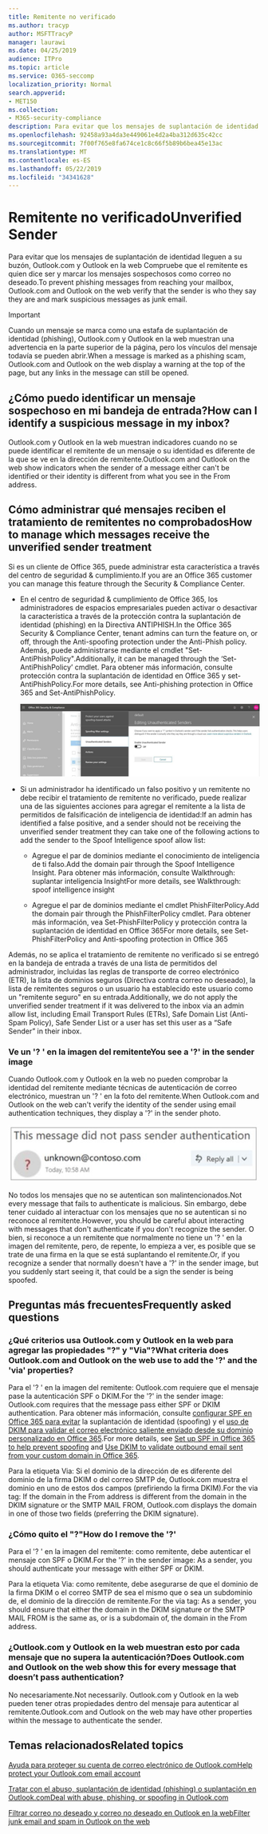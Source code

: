 ```yaml
---
title: Remitente no verificado
ms.author: tracyp
author: MSFTTracyP
manager: laurawi
ms.date: 04/25/2019
audience: ITPro
ms.topic: article
ms.service: O365-seccomp
localization_priority: Normal
search.appverid:
- MET150
ms.collection:
- M365-security-compliance
description: Para evitar que los mensajes de suplantación de identidad lleguen a su buzón, Outlook.com y Outlook en la web Compruebe que el remitente es quien dice ser y marcar los mensajes sospechosos como correo no deseado.
ms.openlocfilehash: 92458a93a4da3e449061e4d2a4ba312d635c42cc
ms.sourcegitcommit: 7f00f765e8fa674ce1c8c66f5b89b6bea45e13ac
ms.translationtype: MT
ms.contentlocale: es-ES
ms.lasthandoff: 05/22/2019
ms.locfileid: "34341628"
---
```

# <a name="unverified-sender"></a><span data-ttu-id="7212a-103">Remitente no verificado</span><span class="sxs-lookup"><span data-stu-id="7212a-103">Unverified Sender</span></span>

<span data-ttu-id="7212a-104">Para evitar que los mensajes de suplantación de identidad lleguen a su buzón, Outlook.com y Outlook en la web Compruebe que el remitente es quien dice ser y marcar los mensajes sospechosos como correo no deseado.</span><span class="sxs-lookup"><span data-stu-id="7212a-104">To prevent phishing messages from reaching your mailbox, Outlook.com and Outlook on the web verify that the sender is who they say they are and mark suspicious messages as junk email.</span></span>

> [!IMPORTANT]
> <span data-ttu-id="7212a-105">Cuando un mensaje se marca como una estafa de suplantación de identidad (phishing), Outlook.com y Outlook en la web muestran una advertencia en la parte superior de la página, pero los vínculos del mensaje todavía se pueden abrir.</span><span class="sxs-lookup"><span data-stu-id="7212a-105">When a message is marked as a phishing scam, Outlook.com and Outlook on the web display a warning at the top of the page, but any links in the message can still be opened.</span></span>

## <a name="how-can-i-identify-a-suspicious-message-in-my-inbox"></a><span data-ttu-id="7212a-106">¿Cómo puedo identificar un mensaje sospechoso en mi bandeja de entrada?</span><span class="sxs-lookup"><span data-stu-id="7212a-106">How can I identify a suspicious message in my inbox?</span></span>

<span data-ttu-id="7212a-107">Outlook.com y Outlook en la web muestran indicadores cuando no se puede identificar el remitente de un mensaje o su identidad es diferente de la que se ve en la dirección de remitente.</span><span class="sxs-lookup"><span data-stu-id="7212a-107">Outlook.com and Outlook on the web show indicators when the sender of a message either can't be identified or their identity is different from what you see in the From address.</span></span>

## <a name="how-to-manage-which-messages-receive-the-unverified-sender-treatment"></a><span data-ttu-id="7212a-108">Cómo administrar qué mensajes reciben el tratamiento de remitentes no comprobados</span><span class="sxs-lookup"><span data-stu-id="7212a-108">How to manage which messages receive the unverified sender treatment</span></span> 

<span data-ttu-id="7212a-109">Si es un cliente de Office 365, puede administrar esta característica a través del centro de seguridad & cumplimiento.</span><span class="sxs-lookup"><span data-stu-id="7212a-109">If you are an Office 365 customer you can manage this feature through the Security & Compliance Center.</span></span> 

- <span data-ttu-id="7212a-110">En el centro de seguridad & cumplimiento de Office 365, los administradores de espacios empresariales pueden activar o desactivar la característica a través de la protección contra la suplantación de identidad (phishing) en la Directiva ANTIPHISH.</span><span class="sxs-lookup"><span data-stu-id="7212a-110">In the Office 365 Security & Compliance Center, tenant admins can turn the feature on, or off, through the Anti-spoofing protection under the Anti-Phish policy.</span></span> <span data-ttu-id="7212a-111">Además, puede administrarse mediante el cmdlet "Set-AntiPhishPolicy".</span><span class="sxs-lookup"><span data-stu-id="7212a-111">Additionally, it can be managed through the ‘Set-AntiPhishPolicy’ cmdlet.</span></span> <span data-ttu-id="7212a-112">Para obtener más información, consulte protección contra la suplantación de identidad en Office 365 y set-AntiPhishPolicy.</span><span class="sxs-lookup"><span data-stu-id="7212a-112">For more details, see Anti-phishing protection in Office 365 and Set-AntiPhishPolicy.</span></span>

    ![Edición de remitentes no autenticados en la interfaz gráfica.](media/unverified-sender-article-editing-unauthenticated-senders.jpg)

- <span data-ttu-id="7212a-114">Si un administrador ha identificado un falso positivo y un remitente no debe recibir el tratamiento de remitente no verificado, puede realizar una de las siguientes acciones para agregar el remitente a la lista de permitidos de falsificación de inteligencia de identidad:</span><span class="sxs-lookup"><span data-stu-id="7212a-114">If an admin has identified a false positive, and a sender should not be receiving the unverified sender treatment they can take one of the following actions to add the sender to the Spoof Intelligence spoof allow list:</span></span>
        
    - <span data-ttu-id="7212a-115">Agregue el par de dominios mediante el conocimiento de inteligencia de ti falso.</span><span class="sxs-lookup"><span data-stu-id="7212a-115">Add the domain pair through the Spoof Intelligence Insight.</span></span> <span data-ttu-id="7212a-116">Para obtener más información, consulte Walkthrough: suplantar inteligencia Insight</span><span class="sxs-lookup"><span data-stu-id="7212a-116">For more details, see Walkthrough: spoof intelligence insight</span></span>
                
    - <span data-ttu-id="7212a-117">Agregue el par de dominios mediante el cmdlet PhishFilterPolicy.</span><span class="sxs-lookup"><span data-stu-id="7212a-117">Add the domain pair through the PhishFilterPolicy cmdlet.</span></span> <span data-ttu-id="7212a-118">Para obtener más información, vea Set-PhishFilterPolicy y protección contra la suplantación de identidad en Office 365</span><span class="sxs-lookup"><span data-stu-id="7212a-118">For more details, see Set-PhishFilterPolicy and Anti-spoofing protection in Office 365</span></span>

<span data-ttu-id="7212a-119">Además, no se aplica el tratamiento de remitente no verificado si se entregó en la bandeja de entrada a través de una lista de permitidos del administrador, incluidas las reglas de transporte de correo electrónico (ETR), la lista de dominios seguros (Directiva contra correo no deseado), la lista de remitentes seguros o un usuario ha establecido este usuario como un "remitente seguro" en su entrada.</span><span class="sxs-lookup"><span data-stu-id="7212a-119">Additionally, we do not apply the unverified sender treatment if it was delivered to the inbox via an admin allow list, including Email Transport Rules (ETRs), Safe Domain List (Anti-Spam Policy), Safe Sender List or a user has set this user as a “Safe Sender” in their inbox.</span></span>

### <a name="you-see-a--in-the-sender-image"></a><span data-ttu-id="7212a-120">Ve un '? ' en la imagen del remitente</span><span class="sxs-lookup"><span data-stu-id="7212a-120">You see a '?' in the sender image</span></span>

<span data-ttu-id="7212a-121">Cuando Outlook.com y Outlook en la web no pueden comprobar la identidad del remitente mediante técnicas de autenticación de correo electrónico, muestran un '? ' en la foto del remitente.</span><span class="sxs-lookup"><span data-stu-id="7212a-121">When Outlook.com and Outlook on the web can't verify the identity of the sender using email authentication techniques, they display a '?' in the sender photo.</span></span> 

![El mensaje no pasó la comprobación](media/message-did-not-pass-verification.jpg)

<span data-ttu-id="7212a-123">No todos los mensajes que no se autentican son malintencionados.</span><span class="sxs-lookup"><span data-stu-id="7212a-123">Not every message that fails to authenticate is malicious.</span></span> <span data-ttu-id="7212a-124">Sin embargo, debe tener cuidado al interactuar con los mensajes que no se autentican si no reconoce al remitente.</span><span class="sxs-lookup"><span data-stu-id="7212a-124">However, you should be careful about interacting with messages that don't authenticate if you don't recognize the sender.</span></span> <span data-ttu-id="7212a-125">O bien, si reconoce a un remitente que normalmente no tiene un '? ' en la imagen del remitente, pero, de repente, lo empieza a ver, es posible que se trate de una firma en la que se está suplantando el remitente.</span><span class="sxs-lookup"><span data-stu-id="7212a-125">Or, if you recognize a sender that normally doesn't have a '?' in the sender image, but you suddenly start seeing it, that could be a sign the sender is being spoofed.</span></span>

## <a name="frequently-asked-questions"></a><span data-ttu-id="7212a-126">Preguntas más frecuentes</span><span class="sxs-lookup"><span data-stu-id="7212a-126">Frequently asked questions</span></span>

### <a name="what-criteria-does-outlookcom-and-outlook-on-the-web-use-to-add-the--and-the-via-properties"></a><span data-ttu-id="7212a-127">¿Qué criterios usa Outlook.com y Outlook en la web para agregar las propiedades "?" y "Via"?</span><span class="sxs-lookup"><span data-stu-id="7212a-127">What criteria does Outlook.com and Outlook on the web use to add the '?' and the 'via' properties?</span></span>

<span data-ttu-id="7212a-128">Para el '? ' en la imagen del remitente: Outlook.com requiere que el mensaje pase la autenticación SPF o DKIM.</span><span class="sxs-lookup"><span data-stu-id="7212a-128">For the '?' in the sender image:  Outlook.com requires that the message pass either SPF or DKIM authentication.</span></span> <span data-ttu-id="7212a-129">Para obtener más información, consulte [configurar SPF en Office 365 para evitar](set-up-spf-in-office-365-to-help-prevent-spoofing.md) la suplantación de identidad (spoofing) y el [uso de DKIM para validar el correo electrónico saliente enviado desde su dominio personalizado en Office 365](use-dkim-to-validate-outbound-email.md).</span><span class="sxs-lookup"><span data-stu-id="7212a-129">For more details, see [Set up SPF in Office 365 to help prevent spoofing](set-up-spf-in-office-365-to-help-prevent-spoofing.md) and [Use DKIM to validate outbound email sent from your custom domain in Office 365](use-dkim-to-validate-outbound-email.md).</span></span>

<span data-ttu-id="7212a-130">Para la etiqueta Via: Si el dominio de la dirección de es diferente del dominio de la firma DKIM o del correo SMTP de, Outlook.com muestra el dominio en uno de estos dos campos (prefiriendo la firma DKIM).</span><span class="sxs-lookup"><span data-stu-id="7212a-130">For the via tag: If the domain in the From address is different from the domain in the DKIM signature or the SMTP MAIL FROM, Outlook.com displays the domain in one of those two fields (preferring the DKIM signature).</span></span>

### <a name="how-do-i-remove-the-"></a><span data-ttu-id="7212a-131">¿Cómo quito el "?"</span><span class="sxs-lookup"><span data-stu-id="7212a-131">How do I remove the '?'</span></span>

<span data-ttu-id="7212a-132">Para el '? ' en la imagen del remitente: como remitente, debe autenticar el mensaje con SPF o DKIM.</span><span class="sxs-lookup"><span data-stu-id="7212a-132">For the '?' in the sender image: As a sender, you should authenticate your message with either SPF or DKIM.</span></span>

<span data-ttu-id="7212a-133">Para la etiqueta Via: como remitente, debe asegurarse de que el dominio de la firma DKIM o el correo SMTP de sea el mismo que o sea un subdominio de, el dominio de la dirección de remitente.</span><span class="sxs-lookup"><span data-stu-id="7212a-133">For the via tag: As a sender, you should ensure that either the domain in the DKIM signature or the SMTP MAIL FROM is the same as, or is a subdomain of, the domain in the From address.</span></span>

### <a name="does-outlookcom-and-outlook-on-the-web-show-this-for-every-message-that-doesnt-pass-authentication"></a><span data-ttu-id="7212a-134">¿Outlook.com y Outlook en la web muestran esto por cada mensaje que no supera la autenticación?</span><span class="sxs-lookup"><span data-stu-id="7212a-134">Does Outlook.com and Outlook on the web show this for every message that doesn’t pass authentication?</span></span>

<span data-ttu-id="7212a-135">No necesariamente.</span><span class="sxs-lookup"><span data-stu-id="7212a-135">Not necessarily.</span></span> <span data-ttu-id="7212a-136">Outlook.com y Outlook en la web pueden tener otras propiedades dentro del mensaje para autenticar al remitente.</span><span class="sxs-lookup"><span data-stu-id="7212a-136">Outlook.com and Outlook on the web may have other properties within the message to authenticate the sender.</span></span>

## <a name="related-topics"></a><span data-ttu-id="7212a-137">Temas relacionados</span><span class="sxs-lookup"><span data-stu-id="7212a-137">Related topics</span></span>

[<span data-ttu-id="7212a-138">Ayuda para proteger su cuenta de correo electrónico de Outlook.com</span><span class="sxs-lookup"><span data-stu-id="7212a-138">Help protect your Outlook.com email account</span></span>](https://support.office.com/article/a4f20fc5-4307-4ece-8231-6d4d4bd8a9ba)

[<span data-ttu-id="7212a-139">Tratar con el abuso, suplantación de identidad (phishing) o suplantación en Outlook.com</span><span class="sxs-lookup"><span data-stu-id="7212a-139">Deal with abuse, phishing, or spoofing in Outlook.com</span></span>](https://support.office.com/article/0d882ea5-eedc-4bed-aebc-079ffa1105a3)

[<span data-ttu-id="7212a-140">Filtrar correo no deseado y correo no deseado en Outlook en la web</span><span class="sxs-lookup"><span data-stu-id="7212a-140">Filter junk email and spam in Outlook on the web</span></span>](https://support.office.com/article/db786e79-54e2-40cc-904f-d89d57b7f41d)
